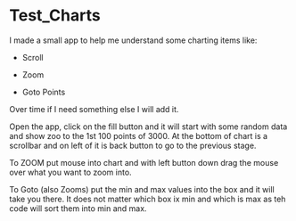 # Test_Charts

I made a small app to help me understand some charting items like:

   - Scroll

   - Zoom

   - Goto Points


Over time if I need something else I will add it.

Open the app, click on the fill button and it will start with some random data and show zoo to the 1st 100 points of 3000. At the bottom of chart is a scrollbar and on left of it is back button to go to the previous stage.

To ZOOM put mouse into chart and with left button down drag the mouse over what you want to zoom into.

To Goto (also Zooms) put the min and max values into the box and it will take you there. It does not matter which box ix min and which is max as teh code will sort them into min and max.
